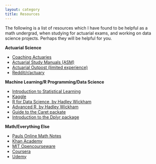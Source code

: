```yaml
---
layout: category
title: Resources
---
```


The following is a list of resources which I have found to be helpful as a math undergrad, when studying for actuarial exams, and working on data science projects.  Perhaps they will be helpful for you.

**Actuarial Science**

* [Coaching Actuaries](http://coachingactuaries.com/)
* [Actuarial Study Manuals (ASM)](http://www.studymanuals.com/)
* [Actuarial Outpost (limited experience)](http://www.actuarialoutpost.com/)
* [Reddit/r/actuary](https://www.reddit.com/r/actuary/)

**Machine Learning/R Programming/Data Science**

* [Introduction to Statistical Learning](http://www-bcf.usc.edu/~gareth/ISL/)
* [Kaggle](https://www.kaggle.com/)
* [R for Data Science, by Hadley Wickham](http://r4ds.had.co.nz/)
* [Advanced R, by Hadley Wickham](http://adv-r.had.co.nz/)
* [Guide to the Caret packate](http://topepo.github.io/caret/index.html)
* [Introduction to the Dplyr package](https://cran.r-project.org/web/packages/dplyr/vignettes/dplyr.html)

**Math/Everything Else**
* [Pauls Online Math Notes](http://tutorial.math.lamar.edu/)
* [Khan Academy](https://www.khanacademy.org/)
* [MIT Opencourseware](https://ocw.mit.edu/index.htm)
* [Coursera](https://www.coursera.org/)
* [Udemy](https://www.udemy.com/)
